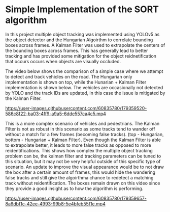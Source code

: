 # Simple Implementation of the SORT algorithm

In this project multiple object tracking was implemented using YOLOv5 as the object detector and the Hungarian Algoirthm to correlate bounding boxes across frames. A Kalman Filter was used to extrapolate the centers of the bounding boxes across frames. This has generally lead to better tracking and has provided some mitigation for the object reidnetification that occurs occurs when objects are visually occluded.

The video below shows the comparison of a simple case where we attempt to detect and track vehicles on the road. The Hungarian only implementation is shown on top, while the Hunarian + Kalman Filter implementation is shown below. The vehicles are occasionally not detected by YOLO and the track IDs are updated, in this case the issue is mitigated by the Kalman Filter.

https://user-images.githubusercontent.com/60835780/179359520-586c8f22-ba03-4ff9-a9a5-6dde557ca4c5.mp4




This is a more complex scenario of vehicles and pedestrians. The Kalman Filter is not as robust in this scenario as some tracks tend to wander off without a match for a few frames (becoming false tracks). (top - Hungarian, bottom - Hungarian + Kalman Filter). Even though the Kalman Filter is able to extrapolate better, it leads to more false tracks as opposed to more reidentifications. This shows how complex the multiple object tracking problem can be, the kalman filter and tracking parameters can be tuned to this situation, but it may not be very helpful outside of this specific type of scenario. An update to improve the visual appearance would be to not draw the box after a certain amount of frames, this would hide the wandering false tracks and still give the algoirthma  chance to redetect a matching track without reidentification. The boxes remain drawn on this video since they provide a good insight as to how the algorithm is performing.

https://user-images.githubusercontent.com/60835780/179359657-8a6dbf1c-42ee-4993-99b8-5e4bfeb55f1e.mp4



